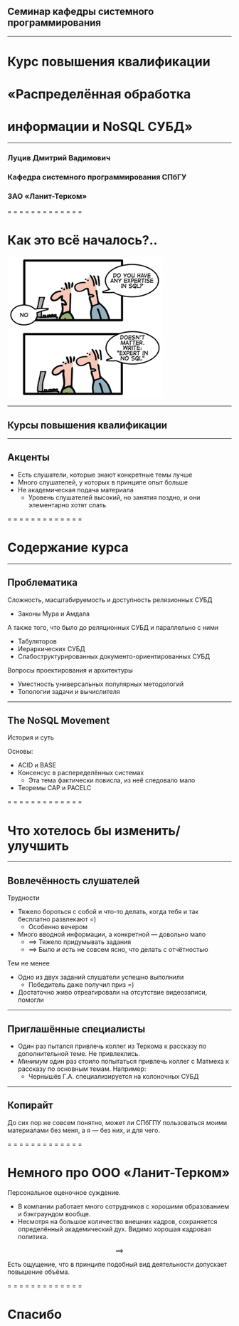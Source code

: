 <!-- -*- coding: utf-8 -*- -->

## Семинар кафедры системного программирования

---

# Курс повышения квалификации
# «Распределённая обработка
# информации и NoSQL СУБД»

---

### Луцив Дмитрий Вадимович
### Кафедра системного программирования СПбГУ
### ЗАО «Ланит-Терком»

= = = = = = = = = = = = =

# Как это всё началось?..

![](images/nosql-expert.gif)<!--.element: style="height:800px;" -->

<!--.slide: style="text-align:center;" -->

- - - - - - - - - - - - -
## Курсы повышения квалификации

- - - - - - - - - - - - -
## Акценты

* Есть слушатели, которые знают конкретные темы лучше
* Много слушателей, у которых в принципе опыт больше
* Не академическая подача материала
  * Уровень слушателей высокий, но занятия поздно, и они элементарно хотят спать

= = = = = = = = = = = = =
# Содержание курса

- - - - - - - - - - - - -
## Проблематика

Сложность, масштабируемость и доступность релязионных СУБД
* Законы Мура и Амдала

А также того, что было до реляционных СУБД и параллельно с ними
* Табуляторов
* Иерархических СУБД
* Слабоструктурированных документо-ориентированных СУБД

Вопросы проектирования и архитектуры
* Уместность универсальных популярных методологий
* Топологии задачи и вычислителя

- - - - - - - - - - - - -
## The NoSQL Movement

История и суть

Основы:
* ACID и BASE
* Консенсус в распеределённых системах
  * Эта тема фактически повисла, из неё следовало мало
* Теоремы CAP и PACELC

= = = = = = = = = = = = =
# Что хотелось бы изменить/улучшить

- - - - - - - - - - - - -
## Вовлечённость слушателей

Трудности

* Тяжело бороться с собой и что-то делать, когда тебя и так бесплатно развлекают =)
  * Особенно вечером
* Много вводной информации, а конкретной — довольно мало
  * $\implies$ Тяжело придумывать задания
  * $\implies$ Было *и есть* не совсем ясно, что делать с отчётностью

Тем не менее
  * Одно из двух заданий слушатели успешно выполнили
	* Победитель даже получил приз =)
  * Достаточно живо отреагировали на отсутствие видеозаписи, помогли
  
- - - - - - - - - - - - -
## Приглашённые специалисты

* Один раз пытался привлечь коллег из Теркома к рассказу по дополнительной теме.
  Не привлеклись.
* *Минимум* один раз стоило попытаться привлечь коллег с Матмеха к рассказу по
  основным темам. Например:
  * Чернышёв Г.А. специализируется на колоночных СУБД

- - - - - - - - - - - - -
## Копирайт

До сих пор не совсем понятно, может ли СПбГПУ пользоваться моими материалами
без меня, а я — без них, и для чего.

= = = = = = = = = = = = =
# Немного про ООО «Ланит-Терком»

Персональное оценочное суждение.

* В компании работает много сотрудников с хорошими образованием и
  бэкграундом вообще.
* Несмотря на большое количество внешних кадров, сохраняется
  определённый академический дух. Видимо хорошая кадровая политика.

$$\implies$$

Есть ощущение, что в принципе подобный вид деятельности допускает
повышение объёма.

= = = = = = = = = = = = =
# Спасибо
